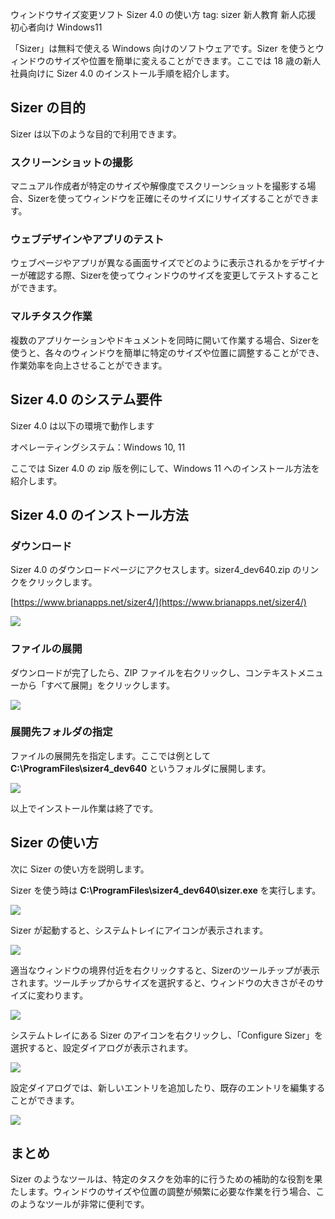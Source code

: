 ウィンドウサイズ変更ソフト Sizer 4.0 の使い方
tag: sizer 新人教育 新人応援 初心者向け Windows11 

「Sizer」は無料で使える Windows 向けのソフトウェアです。Sizer を使うとウィンドウのサイズや位置を簡単に変えることができます。ここでは 18 歳の新人社員向けに Sizer 4.0 のインストール手順を紹介します。

## Sizer の目的
Sizer は以下のような目的で利用できます。

### スクリーンショットの撮影
マニュアル作成者が特定のサイズや解像度でスクリーンショットを撮影する場合、Sizerを使ってウィンドウを正確にそのサイズにリサイズすることができます。

### ウェブデザインやアプリのテスト
ウェブページやアプリが異なる画面サイズでどのように表示されるかをデザイナーが確認する際、Sizerを使ってウィンドウのサイズを変更してテストすることができます。

### マルチタスク作業
複数のアプリケーションやドキュメントを同時に開いて作業する場合、Sizerを使うと、各々のウィンドウを簡単に特定のサイズや位置に調整することができ、作業効率を向上させることができます。

## Sizer 4.0 のシステム要件
Sizer 4.0 は以下の環境で動作します

オペレーティングシステム：Windows 10, 11

ここでは Sizer 4.0 の zip 版を例にして、Windows 11 へのインストール方法を紹介します。

## Sizer 4.0  のインストール方法
### ダウンロード

Sizer 4.0 のダウンロードページにアクセスします。sizer4_dev640.zip のリンクをクリックします。

[https://www.brianapps.net/sizer4/](https://www.brianapps.net/sizer4/)

![](01_officialsite.png)

### ファイルの展開
ダウンロードが完了したら、ZIP ファイルを右クリックし、コンテキストメニューから「すべて展開」をクリックします。

![](11_download.png)

### 展開先フォルダの指定
ファイルの展開先を指定します。ここでは例として **C:\ProgramFiles\sizer4_dev640** というフォルダに展開します。

![](21_install.png)

以上でインストール作業は終了です。

## Sizer の使い方
次に Sizer の使い方を説明します。

Sizer を使う時は **C:\ProgramFiles\sizer4_dev640\sizer.exe** を実行します。

![](22_install.png)

Sizer が起動すると、システムトレイにアイコンが表示されます。

![](31_sizer.png)

適当なウィンドウの境界付近を右クリックすると、Sizerのツールチップが表示されます。ツールチップからサイズを選択すると、ウィンドウの大きさがそのサイズに変わります。

![](32_sizer.png)

システムトレイにある Sizer のアイコンを右クリックし、「Configure Sizer」を選択すると、設定ダイアログが表示されます。

![](33_sizer.png)

設定ダイアログでは、新しいエントリを追加したり、既存のエントリを編集することができます。

![](34_sizer.png)

## まとめ

Sizer のようなツールは、特定のタスクを効率的に行うための補助的な役割を果たします。ウィンドウのサイズや位置の調整が頻繁に必要な作業を行う場合、このようなツールが非常に便利です。
